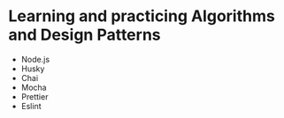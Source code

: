 # Learning and practicing Algorithms and Design Patterns

-   Node.js
-   Husky
-   Chai
-   Mocha
-   Prettier
-   Eslint
